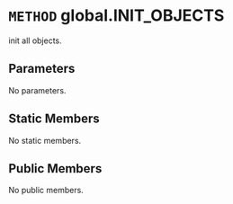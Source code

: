 # `METHOD` global.INIT_OBJECTS
init all objects.

## Parameters
No parameters.

## Static Members
No static members.

## Public Members
No public members.
